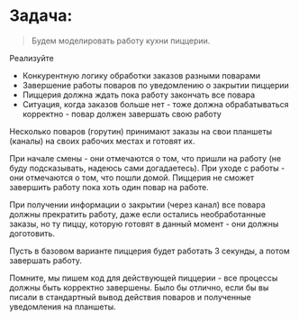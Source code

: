 # Задача:

> Будем моделировать работу кухни пиццерии. 
 
Реализуйте 
- Конкурентную логику обработки заказов разными поварами
- Завершение работы поваров по уведомлению о закрытии пиццерии
- Пиццерия должна ждать пока работу закончать все повара
- Ситуация, когда заказов больше нет - тоже должна обрабатываться корректно - повар должен завершать свою работу

Несколько поваров (горутин) принимают заказы на свои планшеты (каналы) на своих рабочих местах и готовят их. 

При начале смены - они отмечаются о том, что пришли на работу (не буду подсказывать, надеюсь сами догадаетесь). 
При уходе с работы - они отмечаются о том, что пошли домой.
Пиццерия не сможет завершить работу пока хоть один повар на работе.

При получении информации о закрытии (через канал) все повара должны прекратить работу, 
даже если остались необработанные заказы, но ту пиццу, которую готовят в данный момент - они должны доготовить. 

Пусть в базовом варианте пиццерия будет работать 3 секунды, а потом завершать работу.

Помните, мы пишем код для действующей пиццерии - все процессы должны быть корректно завершены.
Было бы отлично, если бы вы писали в стандартный вывод действия поваров и полученные уведомления на планшеты.

